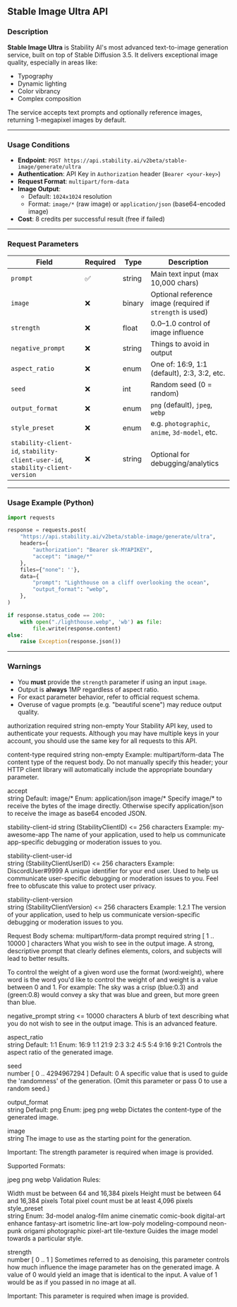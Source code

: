 ## Stable Image Ultra API

### Description

**Stable Image Ultra** is Stability AI's most advanced text-to-image generation service, built on top of Stable Diffusion 3.5. It delivers exceptional image quality, especially in areas like:
- Typography
- Dynamic lighting
- Color vibrancy
- Complex composition

The service accepts text prompts and optionally reference images, returning 1-megapixel images by default.

---

### Usage Conditions

- **Endpoint**: `POST https://api.stability.ai/v2beta/stable-image/generate/ultra`
- **Authentication**: API Key in `Authorization` header (`Bearer <your-key>`)
- **Request Format**: `multipart/form-data`
- **Image Output**:
  - Default: `1024x1024` resolution
  - Format: `image/*` (raw image) or `application/json` (base64-encoded image)
- **Cost**: 8 credits per successful result (free if failed)

---

### Request Parameters

| Field               | Required | Type    | Description |
|--------------------|----------|---------|-------------|
| `prompt`           | ✅       | string  | Main text input (max 10,000 chars) |
| `image`            | ❌       | binary  | Optional reference image (required if `strength` is used) |
| `strength`         | ❌       | float   | 0.0–1.0 control of image influence |
| `negative_prompt`  | ❌       | string  | Things to avoid in output |
| `aspect_ratio`     | ❌       | enum    | One of: 16:9, 1:1 (default), 2:3, 3:2, etc. |
| `seed`             | ❌       | int     | Random seed (0 = random) |
| `output_format`    | ❌       | enum    | `png` (default), `jpeg`, `webp` |
| `style_preset`     | ❌       | enum    | e.g. `photographic`, `anime`, `3d-model`, etc. |
| `stability-client-id`, `stability-client-user-id`, `stability-client-version` | ❌ | string | Optional for debugging/analytics |

---

### Usage Example (Python)

```python
import requests

response = requests.post(
    "https://api.stability.ai/v2beta/stable-image/generate/ultra",
    headers={
        "authorization": "Bearer sk-MYAPIKEY",
        "accept": "image/*"
    },
    files={"none": ''},
    data={
        "prompt": "Lighthouse on a cliff overlooking the ocean",
        "output_format": "webp",
    },
)

if response.status_code == 200:
    with open("./lighthouse.webp", 'wb') as file:
        file.write(response.content)
else:
    raise Exception(response.json())
```

---

### Warnings

- You **must** provide the `strength` parameter if using an input `image`.
- Output is **always** 1MP regardless of aspect ratio.
- For exact parameter behavior, refer to official request schema.
- Overuse of vague prompts (e.g. "beautiful scene") may reduce output quality.


authorization
required
string non-empty
Your Stability API key, used to authenticate your requests. Although you may have multiple keys in your account, you should use the same key for all requests to this API.

content-type
required
string non-empty
Example: multipart/form-data
The content type of the request body. Do not manually specify this header; your HTTP client library will automatically include the appropriate boundary parameter.

accept	
string
Default: image/*
Enum: application/json image/*
Specify image/* to receive the bytes of the image directly. Otherwise specify application/json to receive the image as base64 encoded JSON.

stability-client-id	
string (StabilityClientID) <= 256 characters
Example: my-awesome-app
The name of your application, used to help us communicate app-specific debugging or moderation issues to you.

stability-client-user-id	
string (StabilityClientUserID) <= 256 characters
Example: DiscordUser#9999
A unique identifier for your end user. Used to help us communicate user-specific debugging or moderation issues to you. Feel free to obfuscate this value to protect user privacy.

stability-client-version	
string (StabilityClientVersion) <= 256 characters
Example: 1.2.1
The version of your application, used to help us communicate version-specific debugging or moderation issues to you.

Request Body schema: multipart/form-data
prompt
required
string [ 1 .. 10000 ] characters
What you wish to see in the output image. A strong, descriptive prompt that clearly defines elements, colors, and subjects will lead to better results.

To control the weight of a given word use the format (word:weight), where word is the word you'd like to control the weight of and weight is a value between 0 and 1. For example: The sky was a crisp (blue:0.3) and (green:0.8) would convey a sky that was blue and green, but more green than blue.

negative_prompt	
string <= 10000 characters
A blurb of text describing what you do not wish to see in the output image. This is an advanced feature.

aspect_ratio	
string
Default: 1:1
Enum: 16:9 1:1 21:9 2:3 3:2 4:5 5:4 9:16 9:21
Controls the aspect ratio of the generated image.

seed	
number [ 0 .. 4294967294 ]
Default: 0
A specific value that is used to guide the 'randomness' of the generation. (Omit this parameter or pass 0 to use a random seed.)

output_format	
string
Default: png
Enum: jpeg png webp
Dictates the content-type of the generated image.

image	
string <binary>
The image to use as the starting point for the generation.

Important: The strength parameter is required when image is provided.

Supported Formats:

jpeg
png
webp
Validation Rules:

Width must be between 64 and 16,384 pixels
Height must be between 64 and 16,384 pixels
Total pixel count must be at least 4,096 pixels
style_preset	
string
Enum: 3d-model analog-film anime cinematic comic-book digital-art enhance fantasy-art isometric line-art low-poly modeling-compound neon-punk origami photographic pixel-art tile-texture
Guides the image model towards a particular style.

strength	
number [ 0 .. 1 ]
Sometimes referred to as denoising, this parameter controls how much influence the image parameter has on the generated image. A value of 0 would yield an image that is identical to the input. A value of 1 would be as if you passed in no image at all.

Important: This parameter is required when image is provided.